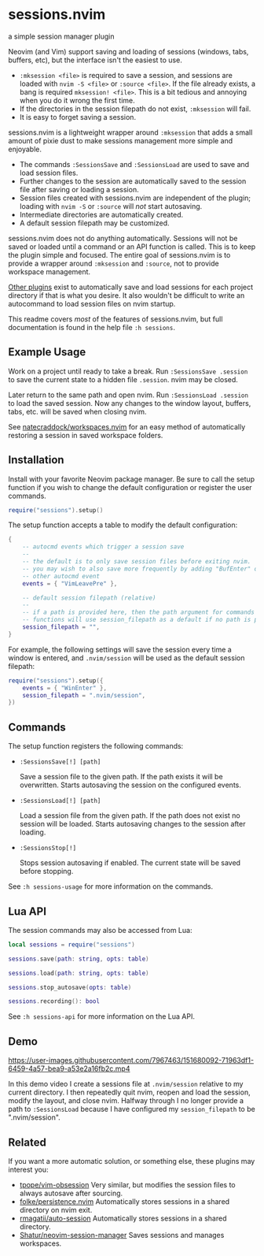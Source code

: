 # sessions.nvim

a simple session manager plugin

Neovim (and Vim) support saving and loading of sessions (windows, tabs, buffers,
etc), but the interface isn't the easiest to use.

* `:mksession <file>` is required to save a session, and sessions are loaded with `nvim
  -S <file>` or `:source <file>`. If the file already exists, a bang is required
  `mksession! <file>`. This is a bit tedious and annoying when you do it wrong
  the first time.
* If the directories in the session filepath do not exist, `:mksession` will
  fail.
* It is easy to forget saving a session.

sessions.nvim is a lightweight wrapper around `:mksession` that adds a small
amount of pixie dust to make sessions management more simple and enjoyable.

* The commands `:SessionsSave` and `:SessionsLoad` are used to save and load
  session files.
* Further changes to the session are automatically saved to the session file
  after saving or loading a session.
* Session files created with sessions.nvim are independent of the plugin;
  loading with `nvim -S` or `:source` will *not* start autosaving.
* Intermediate directories are automatically created.
* A default session filepath may be customized.

sessions.nvim does not do anything automatically. Sessions will not be saved or
loaded until a command or an API function is called. This is to keep the plugin
simple and focused. The entire goal of sessions.nvim is to provide a wrapper
around `:mksession` and `:source`, not to provide workspace management.

[Other plugins](#related) exist to automatically save and load sessions for each
project directory if that is what you desire. It also wouldn't be difficult to
write an autocommand to load session files on nvim startup.

This readme covers *most* of the features of sessions.nvim, but full
documentation is found in the help file `:h sessions`.

## Example Usage

Work on a project until ready to take a break. Run `:SessionsSave .session` to
save the current state to a hidden file `.session`. nvim may be closed.

Later return to the same path and open nvim. Run `:SessionsLoad .session` to
load the saved session. Now any changes to the window layout, buffers, tabs,
etc. will be saved when closing nvim.

See
[natecraddock/workspaces.nvim](https://github.com/natecraddock/workspaces.nvim)
for an easy method of automatically restoring a session in saved workspace
folders.

## Installation

Install with your favorite Neovim package manager. Be sure to call the setup
function if you wish to change the default configuration or register the user
commands.

```lua
require("sessions").setup()
```

The setup function accepts a table to modify the default configuration:

```lua
{
    -- autocmd events which trigger a session save
    --
    -- the default is to only save session files before exiting nvim.
    -- you may wish to also save more frequently by adding "BufEnter" or any
    -- other autocmd event
    events = { "VimLeavePre" },

    -- default session filepath (relative)
    --
    -- if a path is provided here, then the path argument for commands and API
    -- functions will use session_filepath as a default if no path is provided.
    session_filepath = "",
}
```

For example, the following settings will save the session every time a window is
entered, and `.nvim/session` will be used as the default session filepath:

```lua
require("sessions").setup({
    events = { "WinEnter" },
    session_filepath = ".nvim/session",
})
```

## Commands

The setup function registers the following commands:

* `:SessionsSave[!] [path]`

  Save a session file to the given path. If the path exists it will be
  overwritten. Starts autosaving the session on the configured events.

* `:SessionsLoad[!] [path]`

  Load a session file from the given path. If the path does not exist no session
  will be loaded. Starts autosaving changes to the session after loading.

* `:SessionsStop[!]`

  Stops session autosaving if enabled. The current state will be saved before
  stopping.

See `:h sessions-usage` for more information on the commands.

## Lua API

The session commands may also be accessed from Lua:

```lua
local sessions = require("sessions")

sessions.save(path: string, opts: table)

sessions.load(path: string, opts: table)

sessions.stop_autosave(opts: table)

sessions.recording(): bool
```

See `:h sessions-api` for more information on the Lua API.

## Demo

https://user-images.githubusercontent.com/7967463/151680092-71963df1-6459-4a57-bea9-a53e2a16fb2c.mp4

In this demo video I create a sessions file at `.nvim/session` relative to my current
directory. I then repeatedly quit nvim, reopen and load the session, modify the layout,
and close nvim. Halfway through I no longer provide a path to `:SessionsLoad` because I
have configured my `session_filepath` to be ".nvim/session".

## Related

If you want a more automatic solution, or something else, these plugins may interest you:

* [tpope/vim-obsession](https://github.com/tpope/vim-obsession) Very similar,
  but modifies the session files to always autosave after sourcing.
* [folke/persistence.nvim](https://github.com/folke/persistence.nvim)
  Automatically stores sessions in a shared directory on nvim exit.
* [rmagatii/auto-session](https://github.com/rmagatti/auto-session)
  Automatically stores sessions in a shared directory.
* [Shatur/neovim-session-manager](https://github.com/Shatur/neovim-session-manager)
  Saves sessions and manages workspaces.
